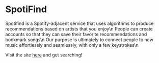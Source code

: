 # SpotiFind
Spotifind is a Spotify-adjacent service that uses algorithms to produce recommendations based on artists that you enjoy\n 
People can create accounts so that they can save their favorite recommendations and bookmark songs\n
Our purpose is ultimately to connect people to new music effortlessly and seamlessly, with only a few keystrokes\n

Visit the site [here](https://www-student.cse.buffalo.edu/CSE442-542/2021-Spring/cse-442b/index.php) and get searching!
